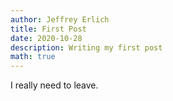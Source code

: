 ```yaml
---
author: Jeffrey Erlich
title: First Post
date: 2020-10-28
description: Writing my first post
math: true
---
```


I really need to leave. 